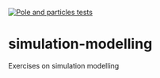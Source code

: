 [![Pole and particles tests](https://github.com/onyonkaclifford/simulation-modelling/actions/workflows/pole_and_particles_tests.yml/badge.svg?branch=main)](https://github.com/onyonkaclifford/simulation-modelling/actions/workflows/pole_and_particles_tests.yml)

# simulation-modelling
Exercises on simulation modelling
